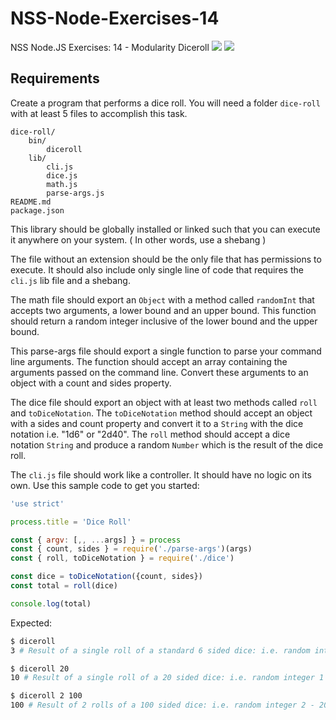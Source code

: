 # NSS-Node-Exercises-14
NSS Node.JS Exercises: 14 - Modularity Diceroll
![](https://img.shields.io/badge/modularity-node-green.svg)
![](https://img.shields.io/badge/mvp-working-green.svg)

## Requirements
Create a program that performs a dice roll. You will need a folder `dice-roll` with at least 5 files to accomplish this task.

```
dice-roll/
    bin/
        diceroll
    lib/
        cli.js
        dice.js
        math.js
        parse-args.js
README.md
package.json
```

This library should be globally installed or linked such that you can execute it
anywhere on your system. ( In other words, use a shebang )

The file without an extension should be the only file that has permissions to
execute. It should also include only single line of code that requires the
`cli.js` lib file and a shebang.

The math file should export an `Object` with a method called `randomInt` that
accepts two arguments, a lower bound and an upper bound. This function
should return a random integer inclusive of the lower bound and the upper bound.

This parse-args file should export a single function to parse your command line
arguments. The function should accept an array containing the arguments passed
on the command line. Convert these arguments to an object with a count and sides
property.

The dice file should export an object with at least two methods called
`roll` and `toDiceNotation`. The `toDiceNotation` method should accept
an object with a sides and count property and convert it to a `String`
with the dice notation i.e. "1d6" or "2d40". The `roll` method should
accept a dice notation `String` and produce a random `Number` which is
the result of the dice roll.

The `cli.js` file should work like a controller. It should have no logic
on its own. Use this sample code to get you started:

```js
'use strict'

process.title = 'Dice Roll'

const { argv: [,, ...args] } = process
const { count, sides } = require('./parse-args')(args)
const { roll, toDiceNotation } = require('./dice')

const dice = toDiceNotation({count, sides})
const total = roll(dice)

console.log(total)
```

Expected:

```bash
$ diceroll
3 # Result of a single roll of a standard 6 sided dice: i.e. random integer 1 - 6
```

```bash
$ diceroll 20
10 # Result of a single roll of a 20 sided dice: i.e. random integer 1 - 20
```

```bash
$ diceroll 2 100
100 # Result of 2 rolls of a 100 sided dice: i.e. random integer 2 - 200
```
